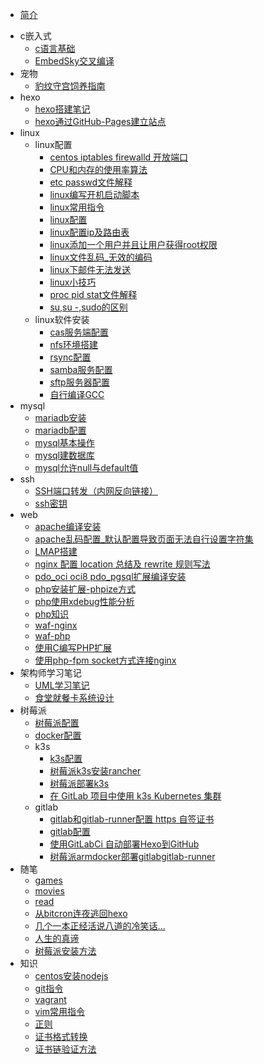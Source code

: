 * [简介](/)
- c嵌入式
  - [c语言基础](_posts/c嵌入式/c语言基础.md)
  - [EmbedSky交叉编译](_posts/c嵌入式/EmbedSky交叉编译.md)
- 宠物
  - [豹纹守宫饲养指南](_posts/宠物/豹纹守宫饲养指南.md)  
- hexo
  - [hexo搭建笔记](_posts/hexo/hexo搭建笔记.md)
  - [hexo通过GitHub-Pages建立站点](_posts/hexo/hexo通过GitHub-Pages建立站点.md)
- linux
  - linux配置
    - [centos iptables firewalld 开放端口](_posts/linux/centosiptablesfirewalld开放端口.md)
	- [CPU和内存的使用率算法](_posts/linux/CPU和内存的使用率算法.md)
	- [etc passwd文件解释](_posts/linux/etcpasswd文件解释.md)
	- [linux编写开机启动脚本](_posts/linux/linux编写开机启动脚本.md)
	- [linux常用指令](_posts/linux/linux常用指令.md)
	- [linux配置](_posts/linux/linux配置.md)
	- [linux配置ip及路由表](_posts/linux/linux配置ip及路由表.md)
	- [linux添加一个用户并且让用户获得root权限](_posts/linux/linux添加一个用户并且让用户获得root权限.md)
	- [linux文件乱码_无效的编码](_posts/linux/linux文件乱码_无效的编码.md)
	- [linux下邮件无法发送](_posts/linux/linux下邮件无法发送.md)
	- [linux小技巧](_posts/linux/linux小技巧.md)
	- [proc pid stat文件解释](_posts/linux/procpidstat文件解释.md)
	- [su,su -,sudo的区别](_posts/linux/su,su-,sudo的区别.md)	
  - linux软件安装
	- [cas服务端配置](_posts/linux/linux软件安装/cas服务端配置.md)	
	- [nfs环境搭建](_posts/linux/linux软件安装/nfs环境搭建.md)	
	- [rsync配置](_posts/linux/linux软件安装/rsync配置.md)	
	- [samba服务配置](_posts/linux/linux软件安装/samba服务配置.md)	
	- [sftp服务器配置](_posts/linux/linux软件安装/sftp服务器配置.md)	
	- [自行编译GCC](_posts/linux/linux软件安装/自行编译GCC.md)		
- mysql
  - [mariadb安装](_posts/mysql/mariadb安装.md)
  - [mariadb配置](_posts/mysql/mariadb配置.md)
  - [mysql基本操作](_posts/mysql/mysql基本操作.md)
  - [mysql建数据库](_posts/mysql/mysql建数据库.md)
  - [mysql允许null与default值](_posts/mysql/mysql允许null与default值.md)
- ssh
  - [SSH端口转发（内网反向链接）](_posts/ssh/SSH端口转发（内网反向链接）.md)
  - [ssh密钥](_posts/ssh/ssh密钥.md)
- web
  - [apache编译安装](_posts/web/apache编译安装.md)
  - [apache乱码配置_默认配置导致页面无法自行设置字符集](_posts/web/apache乱码配置_默认配置导致页面无法自行设置字符集.md)
  - [LMAP搭建](_posts/web/LMAP搭建.md)
  - [nginx 配置 location 总结及 rewrite 规则写法](_posts/web/nginx__配置__location__总结及__rewrite__规则写法.md)
  - [pdo_oci oci8 pdo_pgsql扩展编译安装](_posts/web/pdo_oci__oci8__pdo_pgsql扩展编译安装.md)
  - [php安装扩展-phpize方式](_posts/web/php安装扩展-phpize方式.md)
  - [php使用xdebug性能分析](_posts/web/php使用xdebug性能分析.md)
  - [php知识](_posts/web/php知识.md)
  - [waf-nginx](_posts/web/waf-nginx.md)
  - [waf-php](_posts/web/waf-php.md)  
  - [使用C编写PHP扩展](_posts/web/使用C编写PHP扩展.md)
  - [使用php-fpm socket方式连接nginx](_posts/web/使用php-fpm__socket方式连接nginx.md)     
- 架构师学习笔记
  - [UML学习笔记](_posts/架构师学习笔记/UML学习笔记.md)  
  - [食堂就餐卡系统设计](_posts/架构师学习笔记/食堂就餐卡系统设计.md)    
- 树莓派
  - [树莓派配置](_posts/树莓派/树莓派配置.md)
  - [docker配置](_posts/树莓派/docker配置.md)
  - k3s
      - [k3s配置](_posts/树莓派/k3s/k3s配置.md)
	  - [树莓派k3s安装rancher](_posts/树莓派/k3s/树莓派k3s安装rancher.md)
	  - [树莓派部署k3s](_posts/树莓派/k3s/树莓派部署k3s.md)
	  - [在 GitLab 项目中使用 k3s Kubernetes 集群](_posts/树莓派/k3s/在GitLab项目中使用k3s__Kubernetes集群.md)
  - gitlab
      - [gitlab和gitlab-runner配置 https 自签证书](_posts/树莓派/gitlab/gitlab和gitlab-runner配置https自签证书.md)
	  - [gitlab配置](_posts/树莓派/gitlab/gitlab配置.md)
	  - [使用GitLabCi 自动部署Hexo到GitHub](_posts/树莓派/gitlab/使用GitLabCi自动部署Hexo到GitHub.md)
	  - [树莓派armdocker部署gitlabgitlab-runner](_posts/树莓派/gitlab/树莓派armdocker部署gitlabgitlab-runner.md)  
- 随笔
  - [games](_posts/随笔/games.md)    
  - [movies](_posts/随笔/movies.md)   
  - [read](_posts/随笔/read.md)   
  - [从bitcron连夜逃回hexo](_posts/随笔/从bitcron连夜逃回hexo.md)   
  - [几个一本正经活说八道的冷笑话...](_posts/随笔/几个一本正经活说八道的冷笑话....md)   
  - [人生的真谛](_posts/随笔/人生的真谛.md)   
  - [树莓派安装方法](_posts/随笔/树莓派安装方法.md)     
- 知识
  - [centos安装nodejs](_posts/知识/centos安装nodejs.md)
  - [git指令](_posts/知识/git指令.md)
  - [vagrant](_posts/知识/vagrant.md)
  - [vim常用指令](_posts/知识/vim常用指令.md)
  - [正则](_posts/知识/正则.md)
  - [证书格式转换](_posts/知识/证书格式转换.md)
  - [证书链验证方法](_posts/知识/证书链验证方法.md)